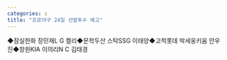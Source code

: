```yaml
---
categories: c
title: "프로야구 24일 선발투수 예고"
---
```

◆잠실한화 장민재L G 켈리◆문학두산 스탁SSG 이태양◆고척롯데 박세웅키움 안우진◆창원KIA 이의리N C 김태경